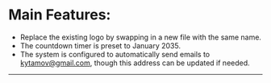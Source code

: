 # **Main Features:**
- Replace the existing logo by swapping in a new file with the same name.
- The countdown timer is preset to January 2035.
- The system is configured to automatically send emails to kytamov@gmail.com, though this address can be updated if needed.

---

